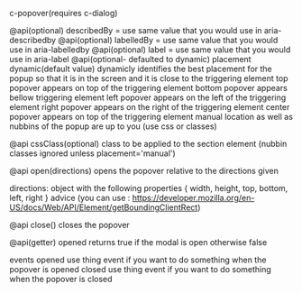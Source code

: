 c-popover(requires c-dialog)

@api(optional) describedBy = use same value that you would use in aria-describedby 
@api(optional) labelledBy = use same value that you would use in aria-labelledby
@api(optional) label = use same value that you would use in aria-label
@api(optional- defaulted to dynamic) placement
   dynamic(default value)
      dynamicly identifies the best placement for the popup so that it is in the screen and it is close to the triggering element
	top
		popover appears on top of the triggering element
	bottom
		popover appears bellow triggering element
	left
		popover appears on the left of the triggering element
	right
		popover appears on the right of the triggering element
	center
		popover appears on top of the triggering element
	manual
		location as well as nubbins of the popup are up to you (use css or classes)

@api cssClass(optional) class to be applied to the section element (nubbin classes ignored unless placement='manual')

@api open(directions)
   opens the popover relative to the directions given

   directions: object with the following properties { width, height, top, bottom, left, right }
      advice (you can use : https://developer.mozilla.org/en-US/docs/Web/API/Element/getBoundingClientRect)

@api close()
   closes the popover

@api(getter) opened
   returns true if the modal is open otherwise false

events
   opened
      use thing event if you want to do something when the popover is opened
   closed
      use thing event if you want to do something when the popover is closed
